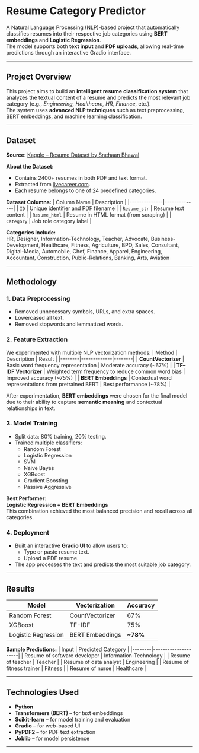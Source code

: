 #  Resume Category Predictor

A Natural Language Processing (NLP)-based project that automatically classifies resumes into their respective job categories using **BERT embeddings** and **Logistic Regression**.  
The model supports both **text input** and **PDF uploads**, allowing real-time predictions through an interactive Gradio interface.

---

##  Project Overview

This project aims to build an **intelligent resume classification system** that analyzes the textual content of a resume and predicts the most relevant job category (e.g., *Engineering, Healthcare, HR, Finance*, etc.).  
The system uses **advanced NLP techniques** such as text preprocessing, BERT embeddings, and machine learning classification.

---

##  Dataset

**Source:** [Kaggle – Resume Dataset by Snehaan Bhawal](https://www.kaggle.com/datasets/snehaanbhawal/resume-dataset)

**About the Dataset:**
- Contains 2400+ resumes in both PDF and text format.
- Extracted from [livecareer.com](https://www.livecareer.com/).
- Each resume belongs to one of 24 predefined categories.

**Dataset Columns:**
| Column Name | Description |
|--------------|--------------|
| `ID` | Unique identifier and PDF filename |
| `Resume_str` | Resume text content |
| `Resume_html` | Resume in HTML format (from scraping) |
| `Category` | Job role category label |

**Categories Include:**  
HR, Designer, Information-Technology, Teacher, Advocate, Business-Development, Healthcare, Fitness, Agriculture, BPO, Sales, Consultant, Digital-Media, Automobile, Chef, Finance, Apparel, Engineering, Accountant, Construction, Public-Relations, Banking, Arts, Aviation

---

##  Methodology

### **1. Data Preprocessing**
- Removed unnecessary symbols, URLs, and extra spaces.
- Lowercased all text.
- Removed stopwords and lemmatized words.

### **2. Feature Extraction**
We experimented with multiple NLP vectorization methods:
| Method | Description | Result |
|--------|-------------|--------|
| **CountVectorizer** | Basic word frequency representation | Moderate accuracy (~67%) |
| **TF–IDF Vectorizer** | Weighted term frequency to reduce common word bias | Improved accuracy (~75%) |
| **BERT Embeddings** | Contextual word representations from pretrained BERT | Best performance (~78%) |

After experimentation, **BERT embeddings** were chosen for the final model due to their ability to capture **semantic meaning** and contextual relationships in text.

### **3. Model Training**
- Split data: 80% training, 20% testing.
- Trained multiple classifiers:
  - Random Forest  
  - Logistic Regression  
  - SVM  
  - Naive Bayes  
  - XGBoost  
  - Gradient Boosting  
  - Passive Aggressive

**Best Performer:**  
 **Logistic Regression + BERT Embeddings**  
This combination achieved the most balanced precision and recall across all categories.

### **4. Deployment**
- Built an interactive **Gradio UI** to allow users to:
  - Type or paste resume text.
  - Upload a PDF resume.
- The app processes the text and predicts the most suitable job category.

---

##  Results

| Model | Vectorization | Accuracy |
|--------|----------------|-----------|
| Random Forest | CountVectorizer | 67% |
| XGBoost | TF-IDF | 75% |
| Logistic Regression | BERT Embeddings | **~78%** |

**Sample Predictions:**
| Input | Predicted Category |
|--------|---------------------|
| Resume of software developer | Information-Technology |
| Resume of teacher | Teacher |
| Resume of data analyst | Engineering |
| Resume of fitness trainer | Fitness |
| Resume of nurse | Healthcare |

---

##  Technologies Used

- **Python**
- **Transformers (BERT)** – for text embeddings  
- **Scikit-learn** – for model training and evaluation  
- **Gradio** – for web-based UI  
- **PyPDF2** – for PDF text extraction  
- **Joblib** – for model persistence  

---

